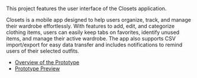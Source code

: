 This project features the user interface of the Closets application.

Closets is a mobile app designed to help users organize, track, and manage their wardrobe effortlessly. With features to add, edit, and categorize clothing items, users can easily keep tabs on favorites, identify unused items, and manage their active wardrobe. The app also supports CSV import/export for easy data transfer and includes notifications to remind users of their selected outfits.

- [Overview of the Prototype](https://www.figma.com/design/xs2ihBLoCt71dYNlJSlgfX/Closets-Prototype?node-id=0-1&node-type=canvas)
- [Prototype Preview](https://www.figma.com/proto/xnRm3lXS9RBB5BmrtUCDbA/Closets-Prototype?t=l8wIQ51g2mNTdpuf-0&scaling=scale-down&content-scaling=fixed&page-id=0:1&node-id=39-139&starting-point-node-id=66:2)
